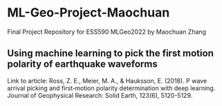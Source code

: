 # ML-Geo-Project-Maochuan
Final Project Repository for ESS590 MLGeo2022 by Maochuan Zhang

## Using machine learning to pick the first motion polarity of earthquake waveforms

Link to article: Ross, Z. E., Meier, M. A., & Hauksson, E. (2018). P wave arrival picking and first‐motion polarity determination with deep learning. Journal of Geophysical Research: Solid Earth, 123(6), 5120-5129.
